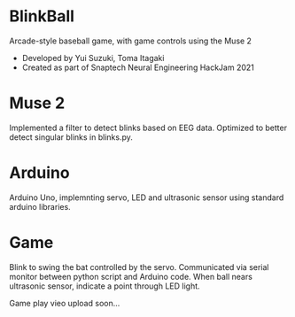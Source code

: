# BlinkBall
Arcade-style baseball game, with game controls using the Muse 2

* Developed by Yui Suzuki, Toma Itagaki
* Created as part of Snaptech Neural Engineering HackJam 2021

# Muse 2
Implemented a filter to detect blinks based on EEG data. Optimized to better detect singular blinks in blinks.py.

# Arduino
Arduino Uno, implemnting servo, LED and ultrasonic sensor using standard arduino libraries.

# Game
Blink to swing the bat controlled by the servo. Communicated via serial monitor between python script and Arduino code. When ball nears ultrasonic sensor, indicate a point
through LED light. 

Game play vieo upload soon...
